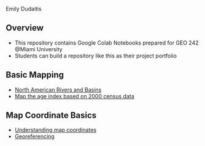 Emily Dudaitis

## Overview
- This repository contains Google Colab Notebooks prepared for GEO 242 @Miami University
- Students can build a repository like this as their project portfolio

## Basic Mapping

- [North American Rivers and Basins]([https://github.com/jiashenyue/geo441-541/blob/main/basic-mapping/first-arcgis-mapping.ipynb](https://colab.research.google.com/drive/1IQNRXijBQkcTYD15o7sS1OKaVGHWVD5G?usp=drive_link))
- [Map the age index based on 2000 census data]([https://github.com/jiashenyue/geo441-541/blob/main/basic-mapping/age-index-mapping.ipynb](https://colab.research.google.com/drive/1-4nEGQeY_QVW0HydfPV3Ct-5iO_EwNlj?usp=drive_link))

## Map Coordinate Basics

- [Understanding map coordinates]([[https://github.com/jiashenyue/geo441-541/blob/main/map-coordinates-basics/understanding-coordinates.ipynb](https://colab.research.google.com/drive/1uI06zZS4sWYP6_CexYZQzMbnyT3hrUju?usp=drive_link)](https://github.com/edudaitis/gis-project-portfolio-geo242/blob/main/map-coordinate-basics/GEO242_9_9_In_Class_Exercise_Lat_Long_Calc.ipynb))
- [Georeferencing]([[[https://github.com/jiashenyue/geo441-541/blob/main/map-coordinates-basics/understanding-coordinates.ipynb](https://colab.research.google.com/drive/1uI06zZS4sWYP6_CexYZQzMbnyT3hrUju?usp=drive_link)](https://github.com/edudaitis/gis-project-portfolio-geo242/blob/main/map-coordinate-basics/GEO242_9_9_In_Class_Exercise_Lat_Long_Calc.ipynb)](https://colab.research.google.com/drive/10SCJ0gypqy79Co7dDiS04aMDlJL9s1z-?usp=sharing))
```
